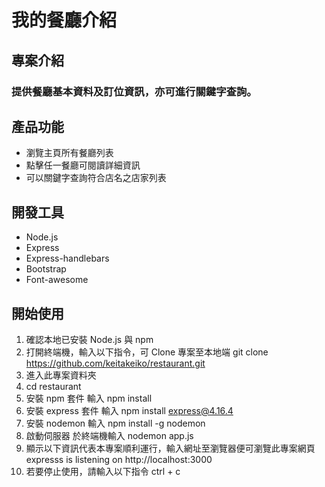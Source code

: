 # 我的餐廳介紹

## 專案介紹

### 提供餐廳基本資料及訂位資訊，亦可進行關鍵字查詢。

## 產品功能

- 瀏覽主頁所有餐廳列表
- 點擊任一餐廳可閱讀詳細資訊
- 可以關鍵字查詢符合店名之店家列表

## 開發工具

- Node.js
- Express
- Express-handlebars
- Bootstrap
- Font-awesome

## 開始使用

1. 確認本地已安裝 Node.js 與 npm
2. 打開終端機，輸入以下指令，可 Clone 專案至本地端
   git clone https://github.com/keitakeiko/restaurant.git
3. 進入此專案資料夾
4. cd restaurant
5. 安裝 npm 套件
   輸入 npm install
6. 安裝 express 套件
   輸入 npm install express@4.16.4
7. 安裝 nodemon
   輸入 npm install -g nodemon
8. 啟動伺服器
   於終端機輸入 nodemon app.js
9. 顯示以下資訊代表本專案順利運行，輸入網址至瀏覽器便可瀏覽此專案網頁
   expresss is listening on http://localhost:3000
10. 若要停止使用，請輸入以下指令
    ctrl + c

